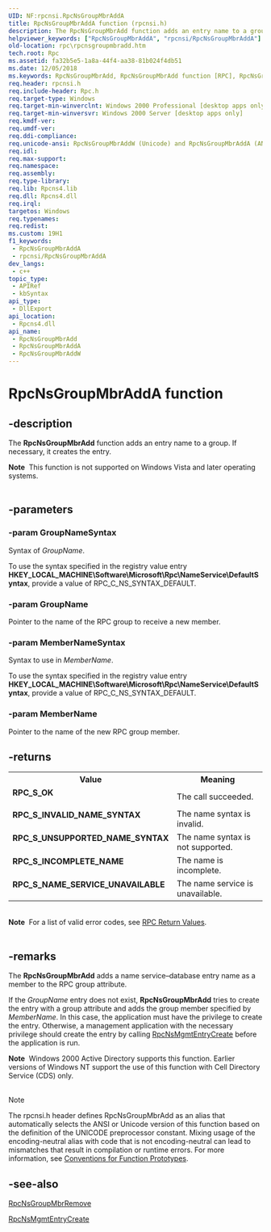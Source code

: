 ```yaml
---
UID: NF:rpcnsi.RpcNsGroupMbrAddA
title: RpcNsGroupMbrAddA function (rpcnsi.h)
description: The RpcNsGroupMbrAdd function adds an entry name to a group. If necessary, it creates the entry. (ANSI)
helpviewer_keywords: ["RpcNsGroupMbrAddA", "rpcnsi/RpcNsGroupMbrAddA"]
old-location: rpc\rpcnsgroupmbradd.htm
tech.root: Rpc
ms.assetid: fa32b5e5-1a8a-44f4-aa38-81b024f4db51
ms.date: 12/05/2018
ms.keywords: RpcNsGroupMbrAdd, RpcNsGroupMbrAdd function [RPC], RpcNsGroupMbrAddA, RpcNsGroupMbrAddW, _rpc_rpcnsgroupmbradd, rpc.rpcnsgroupmbradd, rpcnsi/RpcNsGroupMbrAdd, rpcnsi/RpcNsGroupMbrAddA, rpcnsi/RpcNsGroupMbrAddW
req.header: rpcnsi.h
req.include-header: Rpc.h
req.target-type: Windows
req.target-min-winverclnt: Windows 2000 Professional [desktop apps only]
req.target-min-winversvr: Windows 2000 Server [desktop apps only]
req.kmdf-ver: 
req.umdf-ver: 
req.ddi-compliance: 
req.unicode-ansi: RpcNsGroupMbrAddW (Unicode) and RpcNsGroupMbrAddA (ANSI)
req.idl: 
req.max-support: 
req.namespace: 
req.assembly: 
req.type-library: 
req.lib: Rpcns4.lib
req.dll: Rpcns4.dll
req.irql: 
targetos: Windows
req.typenames: 
req.redist: 
ms.custom: 19H1
f1_keywords:
 - RpcNsGroupMbrAddA
 - rpcnsi/RpcNsGroupMbrAddA
dev_langs:
 - c++
topic_type:
 - APIRef
 - kbSyntax
api_type:
 - DllExport
api_location:
 - Rpcns4.dll
api_name:
 - RpcNsGroupMbrAdd
 - RpcNsGroupMbrAddA
 - RpcNsGroupMbrAddW
---
```


# RpcNsGroupMbrAddA function


## -description

The 
<b>RpcNsGroupMbrAdd</b> function adds an entry name to a group. If necessary, it creates the entry.
<div class="alert"><b>Note</b>  This function is not supported on Windows Vista and later operating systems.</div><div> </div>

## -parameters

### -param GroupNameSyntax

Syntax of <i>GroupName</i>. 




To use the syntax specified in the registry value entry <b>HKEY_LOCAL_MACHINE\Software\Microsoft\Rpc\NameService\DefaultSyntax</b>, provide a value of RPC_C_NS_SYNTAX_DEFAULT.

### -param GroupName

Pointer to the name of the RPC group to receive a new member.

### -param MemberNameSyntax

Syntax to use in <i>MemberName</i>. 




To use the syntax specified in the registry value entry <b>HKEY_LOCAL_MACHINE\Software\Microsoft\Rpc\NameService\DefaultSyntax</b>, provide a value of RPC_C_NS_SYNTAX_DEFAULT.

### -param MemberName

Pointer to the name of the new RPC group member.

## -returns

<table>
<tr>
<th>Value</th>
<th>Meaning</th>
</tr>
<tr>
<td width="40%">
<dl>
<dt><b>RPC_S_OK</b></dt>
</dl>
</td>
<td width="60%">
The call succeeded.

</td>
</tr>
<tr>
<td width="40%">
<dl>
<dt><b>RPC_S_INVALID_NAME_SYNTAX</b></dt>
</dl>
</td>
<td width="60%">
The name syntax is invalid.

</td>
</tr>
<tr>
<td width="40%">
<dl>
<dt><b>RPC_S_UNSUPPORTED_NAME_SYNTAX</b></dt>
</dl>
</td>
<td width="60%">
The name syntax is not supported.

</td>
</tr>
<tr>
<td width="40%">
<dl>
<dt><b>RPC_S_INCOMPLETE_NAME</b></dt>
</dl>
</td>
<td width="60%">
The name is incomplete.

</td>
</tr>
<tr>
<td width="40%">
<dl>
<dt><b>RPC_S_NAME_SERVICE_UNAVAILABLE</b></dt>
</dl>
</td>
<td width="60%">
The name service is unavailable.

</td>
</tr>
</table>
 

<div class="alert"><b>Note</b>  For a list of valid error codes, see 
<a href="/windows/desktop/Rpc/rpc-return-values">RPC Return Values</a>.</div>
<div> </div>

## -remarks

The 
<b>RpcNsGroupMbrAdd</b> adds a name service–database entry name as a member to the RPC group attribute.

If the <i>GroupName</i> entry does not exist, 
<b>RpcNsGroupMbrAdd</b> tries to create the entry with a group attribute and adds the group member specified by <i>MemberName</i>. In this case, the application must have the privilege to create the entry. Otherwise, a management application with the necessary privilege should create the entry by calling 
<a href="/windows/desktop/api/rpcnsi/nf-rpcnsi-rpcnsmgmtentrycreatea">RpcNsMgmtEntryCreate</a> before the application is run.

<div class="alert"><b>Note</b>  Windows 2000 Active Directory supports this function. Earlier versions of Windows NT support the use of this function with Cell Directory Service (CDS) only.</div>
<div> </div>




> [!NOTE]
> The rpcnsi.h header defines RpcNsGroupMbrAdd as an alias that automatically selects the ANSI or Unicode version of this function based on the definition of the UNICODE preprocessor constant. Mixing usage of the encoding-neutral alias with code that is not encoding-neutral can lead to mismatches that result in compilation or runtime errors. For more information, see [Conventions for Function Prototypes](/windows/win32/intl/conventions-for-function-prototypes).

## -see-also

<a href="/windows/desktop/api/rpcnsi/nf-rpcnsi-rpcnsgroupmbrremovea">RpcNsGroupMbrRemove</a>



<a href="/windows/desktop/api/rpcnsi/nf-rpcnsi-rpcnsmgmtentrycreatea">RpcNsMgmtEntryCreate</a>
